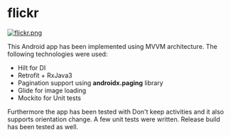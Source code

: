# flickr
[![flickr.png](https://i.postimg.cc/xCtK1kNb/flickr.png)](https://postimg.cc/0MK6tyf8)

This Android app has been implemented using MVVM architecture. The following technologies were used:
- Hilt for DI
- Retrofit + RxJava3
- Pagination support using __androidx.paging__ library 
- Glide for image loading
- Mockito for Unit tests

Furthermore the app has been tested with Don't keep activities and it also supports orientation change. A few unit tests were written. Release build has been tested as well.
